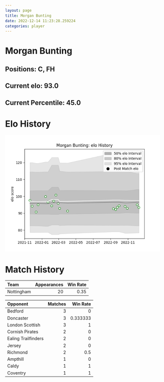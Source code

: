 ```yaml
---  
layout: page  
title: Morgan Bunting  
date: 2022-12-14 11:23:28.259224  
categories: player  
---
```

# Morgan Bunting

## Positions: C, FH

## Current elo: 93.0

## Current Percentile: 45.0

# Elo History


![elo history](history_MorganBunting.png)
# Match History


| Team       |   Appearances |   Win Rate |
|:-----------|--------------:|-----------:|
| Nottingham |            20 |       0.35 |

| Opponent            |   Matches |   Win Rate |
|:--------------------|----------:|-----------:|
| Bedford             |         3 |   0        |
| Doncaster           |         3 |   0.333333 |
| London Scottish     |         3 |   1        |
| Cornish Pirates     |         2 |   0        |
| Ealing Trailfinders |         2 |   0        |
| Jersey              |         2 |   0        |
| Richmond            |         2 |   0.5      |
| Ampthill            |         1 |   0        |
| Caldy               |         1 |   1        |
| Coventry            |         1 |   1        |